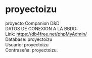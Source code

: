 # proyectoizu
proyecto Companion D&amp;D  
DATOS DE CONEXION A LA BBDD:   
Link: https://db4free.net/phpMyAdmin/   
Database: proyectoizu   
Usuario: proyectoizu   
Contraseña: proyectoizu.   
